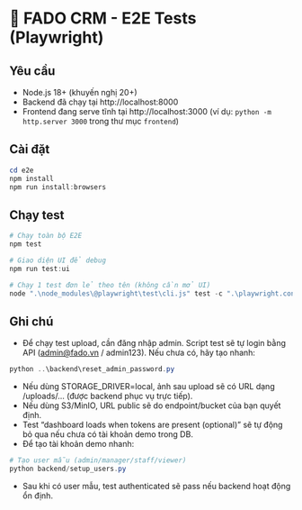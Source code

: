 # 🚀 FADO CRM - E2E Tests (Playwright)

## Yêu cầu
- Node.js 18+ (khuyến nghị 20+)
- Backend đã chạy tại http://localhost:8000
- Frontend đang serve tĩnh tại http://localhost:3000 (ví dụ: `python -m http.server 3000` trong thư mục `frontend`)

## Cài đặt
```powershell
cd e2e
npm install
npm run install:browsers
```

## Chạy test
```powershell
# Chạy toàn bộ E2E
npm test

# Giao diện UI để debug
npm run test:ui

# Chạy 1 test đơn lẻ theo tên (không cần mở UI)
node ".\node_modules\@playwright\test\cli.js" test -c ".\playwright.config.js" -g "upload single product image via UI succeeds"
```

## Ghi chú
- Để chạy test upload, cần đăng nhập admin. Script test sẽ tự login bằng API (admin@fado.vn / admin123). Nếu chưa có, hãy tạo nhanh:
```powershell
python ..\backend\reset_admin_password.py
```
- Nếu dùng STORAGE_DRIVER=local, ảnh sau upload sẽ có URL dạng /uploads/... (được backend phục vụ trực tiếp).
- Nếu dùng S3/MinIO, URL public sẽ do endpoint/bucket của bạn quyết định.
- Test “dashboard loads when tokens are present (optional)” sẽ tự động bỏ qua nếu chưa có tài khoản demo trong DB.
- Để tạo tài khoản demo nhanh:
```powershell
# Tạo user mẫu (admin/manager/staff/viewer)
python backend/setup_users.py
```
- Sau khi có user mẫu, test authenticated sẽ pass nếu backend hoạt động ổn định.
